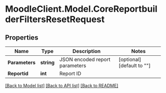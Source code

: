 # MoodleClient.Model.CoreReportbuilderFiltersResetRequest

## Properties

Name | Type | Description | Notes
------------ | ------------- | ------------- | -------------
**Parameters** | **string** | JSON encoded report parameters | [optional] [default to ""]
**Reportid** | **int** | Report ID | 

[[Back to Model list]](../README.md#documentation-for-models) [[Back to API list]](../README.md#documentation-for-api-endpoints) [[Back to README]](../README.md)

